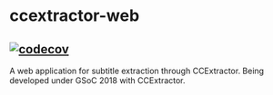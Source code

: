 # ccextractor-web
[![codecov](https://codecov.io/gh/saurabhshri/ccextractor-web/branch/master/graph/badge.svg)](https://codecov.io/gh/saurabhshri/ccextractor-web)
---
A web application for subtitle extraction through CCExtractor. Being developed under GSoC 2018 with CCExtractor.
